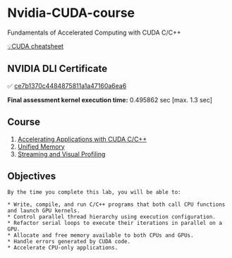 # Nvidia-CUDA-course
 Fundamentals of Accelerated Computing with CUDA C/C++
 
 [💡CUDA cheatsheet](./cuda_cheatsheet.md)
 
## NVIDIA DLI Certificate
✅ [ce7b1370c4484875811a1a47160a6ea6](https://courses.nvidia.com/certificates/ce7b1370c4484875811a1a47160a6ea6/)

**Final assessment kernel execution time:** 0.495862 sec [max. 1.3 sec]

## Course
 1. [Accelerating Applications with CUDA C/C++](AC_CUDA_C.ipynb)
 2. [Unified Memory](Unified%20Memory.ipynb)
 3. [Streaming and Visual Profiling](Streaming_and_Visual_Profiling.ipynb)

## Objectives
	By the time you complete this lab, you will be able to:

	* Write, compile, and run C/C++ programs that both call CPU functions and launch GPU kernels.
	* Control parallel thread hierarchy using execution configuration.
	* Refactor serial loops to execute their iterations in parallel on a GPU.
	* Allocate and free memory available to both CPUs and GPUs.
	* Handle errors generated by CUDA code.
	* Accelerate CPU-only applications.
